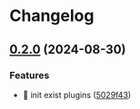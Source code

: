 # Changelog

## [0.2.0](https://github.com/Aimerny/MCDRPlugins/compare/kook_api-v0.1.4...kook_api-v0.2.0) (2024-08-30)


### Features

* :tada: init exist plugins ([5029f43](https://github.com/Aimerny/MCDRPlugins/commit/5029f430f3a376878270a08124a73cad63af7bc5))
